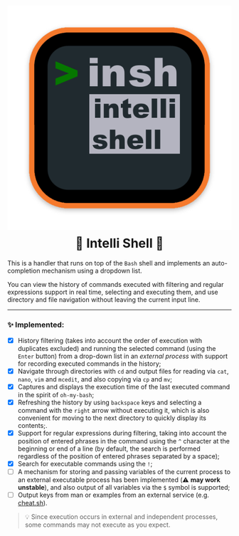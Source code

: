 <p align="center">
    <img src="logo/insh.png" alt="Logo" style="display: block; margin: 0;">
</p>

<h1 align="center" style="margin-top: 0; line-height: 1.2;">
    🧠 Intelli Shell 🐚
</h1>

This is a handler that runs on top of the `Bash` shell and implements an auto-completion mechanism using a dropdown list.

You can view the history of commands executed with filtering and regular expressions support in real time, selecting and executing them, and use directory and file navigation without leaving the current input line.

---

### ✨ Implemented:

- [x] History filtering (takes into account the order of execution with duplicates excluded) and running the selected command (using the `Enter` button) from a drop-down list in an *external process* with support for recording executed commands in the history;
- [x] Navigate through directories with `cd` and output files for reading via `cat`, `nano`, `vim` and `mcedit`, and also copying via `cp` and `mv`;
- [x] Captures and displays the execution time of the last executed command in the spirit of `oh-my-bash`;
- [X] Refreshing the history by using `backspace` keys and selecting a command with the `right` arrow without executing it, which is also convenient for moving to the next directory to quickly display its contents;.
- [X] Support for regular expressions during filtering, taking into account the position of entered phrases in the command using the `^` character at the beginning or end of a line (by default, the search is performed regardless of the position of entered phrases separated by a space);
- [X] Search for executable commands using the `!`;
- [ ] A mechanism for storing and passing variables of the current process to an external executable process has been implemented (⚠️ **may work unstable**), and also output of all variables via the `$` symbol is supported;
- [ ] Output keys from man or examples from an external service (e.g. [cheat.sh](https://github.com/chubin/cheat.sh)).

> 💡 Since execution occurs in external and independent processes, some commands may not execute as you expect.
